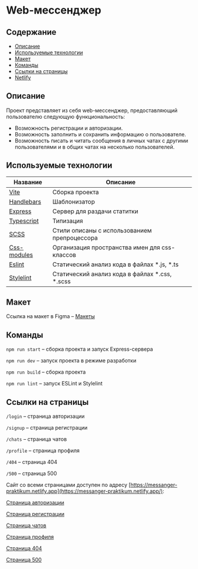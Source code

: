 # Web-мессенджер

## Содержание

- [Описание](#описание)
- [Используемые технологии](#используемые-технологии)
- [Макет](#макет)
- [Команды](#команды)
- [Ссылки на страницы](#ссылки-на-страницы)
- [Netlify](#ссылки-на-страницы)

## Описание

Проект представляет из себя web-мессенджер, предоставляющий пользователю следующую функциональность:

- Возможность регистрации и авторизации.
- Возможность заполнить и сохранить информацию о пользователе.
- Возможность писать и читать сообщения в личных чатах с другими пользователями и в общих чатах на несколько пользователей.

## Используемые технологии

Название      | Описание
-------------------------------------------------------- | -------------------------------------------------
[Vite](https://vitejs.dev/)  				  			 | Сборка проекта
[Handlebars](https://handlebarsjs.com/) 	  			 | Шаблонизатор
[Express](https://expressjs.com/)			  			 | Сервер для раздачи статитки
[Typescript](https://www.typescriptlang.org/) 			 | Типизация
[SCSS](https://sass-scss.ru/) 				  			 | Стили описаны с использованием препроцессора
[Сss-modules](https://github.com/css-modules/css-modules)| Организация пространства имен для css-классов
[Eslint](https://eslint.org/)				   			 | Статический анализ кода в файлах *.js, *.ts
[Stylelint](https://stylelint.io/)						 | Статический анализ кода в файлах *.css, *.scss


## Макет

Ссылка на макет в Figma – [Макеты](https://www.figma.com/file/jF5fFFzgGOxQeB4CmKWTiE/Chat_external_link?type=design&node-id=1-600&mode=design&t=VCp4U8leBxHmG3QZ-4)


## Команды

`npm run start` – сборка проекта и запуск Express-сервера

`npm run dev` – запуск проекта в режиме разработки

`npm run build` – сборка проекта

`npm run lint` – запуск ESLint и Stylelint


## Ссылки на страницы

`/login` – страница авторизации

`/signup` – страница регистрации

`/chats` – страница чатов

`/profile` – страница профиля

`/404` – страница 404

`/500` – страница 500

Сайт со всеми страницами доступен по адресу [https://messanger-praktikum.netlify.app](https://messanger-praktikum.netlify.app/):

[Страница авторизации](https://messanger-praktikum.netlify.app/login)

[Страница регистрации](https://messanger-praktikum.netlify.app/signup)

[Страница чатов](https://messanger-praktikum.netlify.app/chats)

[Страница профиля](https://messanger-praktikum.netlify.app/profile)

[Страница 404](https://messanger-praktikum.netlify.app/404)

[Страница 500](https://messanger-praktikum.netlify.app/500)
